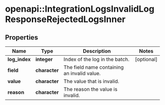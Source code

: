 # openapi::IntegrationLogsInvalidLogResponseRejectedLogsInner


## Properties
Name | Type | Description | Notes
------------ | ------------- | ------------- | -------------
**log_index** | **integer** | Index of the log in the batch. | [optional] 
**field** | **character** | The field name containing an invalid value. | 
**value** | **character** | The value that is invalid. | 
**reason** | **character** | The reason the value is invalid. | 


